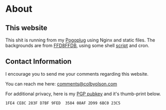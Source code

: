 # About
## This website

This shit is running from my [Pogoplug](#) using Nginx and static files. The backgrounds are from [FFD8FFDB](https://twitter.com/FFD8FFDB), using some shell [script](https://github.com/colby/colbyolson.com/blob/master/lib/background) and cron.

## Contact Information
I encourage you to send me your comments regarding this website.

You can reach me here: [comments@colbyolson.com](mailto:comments@colbyolson.com?Subject=Hello%20there!)

For additional privacy, here is my [PGP pubkey](/media/assets/colby.asc) and it's thumb-print below.

`1FE4 CE8C 283F D7BF 9FED  3584 08AF 2D99 6BC0 23C5`
